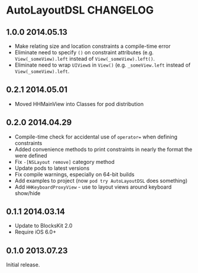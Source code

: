 # AutoLayoutDSL CHANGELOG

## 1.0.0 2014.05.13

- Make relating size and location constraints a compile-time error
- Eliminate need to specify `()` on constraint attributes (e.g. `View(_someView).left` instead
  of `View(_someView).left()`.
- Eliminate need to wrap `UIView`s in `View()` (e.g. `_someView.left` instead of `View(_someView).left`.

## 0.2.1 2014.05.01

- Moved HHMainView into Classes for pod distribution

## 0.2.0 2014.04.29

- Compile-time check for accidental use of `operator=` when defining constraints
- Added convenience methods to print constraints in nearly the format the were defined
- Fix `-[NSLayout remove]` category method
- Update pods to latest versions
- Fix compile warnings, especially on 64-bit builds
- Add examples to project (now `pod try AutoLayoutDSL` does something)
- Add `HHKeyboardProxyView` - use to layout views around keyboard show/hide

## 0.1.1 2014.03.14

- Update to BlocksKit 2.0
- Require iOS 6.0+

## 0.1.0 2013.07.23

Initial release.

